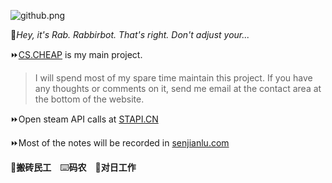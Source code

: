 ![github.png](https://raw.githubusercontent.com/senjianlu/imgs/master/github2.png)

📼*Hey, it's Rab. Rabbirbot. That's right. Don't adjust your...*  

⏩[CS.CHEAP](https://cs.cheap) is my main project.  
>I will spend most of my spare time maintain this project. If you have any thoughts or comments on it, send me email at the contact area at the bottom of the website.  

⏩Open steam API calls at [STAPI.CN](https://stapi.cn)  

⏩Most of the  notes will be recorded in [senjianlu.com](https://senjianlu.com)  

💸**搬砖民工**　⌨️**码农**　🌸**对日工作**

